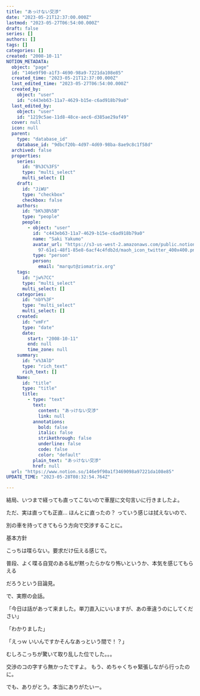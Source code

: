 ```yaml
---
title: "あっけない交渉"
date: "2023-05-21T12:37:00.000Z"
lastmod: "2023-05-27T06:54:00.000Z"
draft: false
series: []
authors: []
tags: []
categories: []
created: "2008-10-11"
NOTION_METADATA:
  object: "page"
  id: "146e9f90-a1f3-4690-98a9-7221da108e85"
  created_time: "2023-05-21T12:37:00.000Z"
  last_edited_time: "2023-05-27T06:54:00.000Z"
  created_by:
    object: "user"
    id: "c443eb63-11a7-4629-b15e-c6ad918b79a0"
  last_edited_by:
    object: "user"
    id: "1219c5ae-11d8-48ce-aec6-d385ae29af49"
  cover: null
  icon: null
  parent:
    type: "database_id"
    database_id: "9dbcf20b-4d97-4d69-98ba-8ae9c8c1f58d"
  archived: false
  properties:
    series:
      id: "B%3C%3FS"
      type: "multi_select"
      multi_select: []
    draft:
      id: "JiWU"
      type: "checkbox"
      checkbox: false
    authors:
      id: "bK%3B%5B"
      type: "people"
      people:
        - object: "user"
          id: "c443eb63-11a7-4629-b15e-c6ad918b79a0"
          name: "Saki Yakumo"
          avatar_url: "https://s3-us-west-2.amazonaws.com/public.notion-static.com/3ad1c4\
            97-61e1-48f1-85e8-6acf4c4fdb2d/maoh_icon_twitter_400x400.png"
          type: "person"
          person:
            email: "marqut@ziomatrix.org"
    tags:
      id: "jw%7CC"
      type: "multi_select"
      multi_select: []
    categories:
      id: "nbY%3F"
      type: "multi_select"
      multi_select: []
    created:
      id: "vmFr"
      type: "date"
      date:
        start: "2008-10-11"
        end: null
        time_zone: null
    summary:
      id: "x%3AlD"
      type: "rich_text"
      rich_text: []
    Name:
      id: "title"
      type: "title"
      title:
        - type: "text"
          text:
            content: "あっけない交渉"
            link: null
          annotations:
            bold: false
            italic: false
            strikethrough: false
            underline: false
            code: false
            color: "default"
          plain_text: "あっけない交渉"
          href: null
  url: "https://www.notion.so/146e9f90a1f3469098a97221da108e85"
UPDATE_TIME: "2023-05-28T08:32:54.764Z"

---
```

<link rel="stylesheet" href="https://cdn.jsdelivr.net/npm/katex@0.16.2/dist/katex.min.css" integrity="sha384-bYdxxUwYipFNohQlHt0bjN/LCpueqWz13HufFEV1SUatKs1cm4L6fFgCi1jT643X" crossorigin="anonymous">


結局、いつまで経っても直ってこないので車屋に文句言いに行きましたよ。


ただ、実は直っても正直… ほんとに直ったの？ っていう感じは拭えないので、


別の車を持ってきてもらう方向で交渉することに。


基本方針


こっちは喋らない。要求だけ伝える感じで。


普段、よく喋る自覚のある私が黙ったらかなり怖いというか、本気を感じてもらえる


だろうという目論見。


で、実際の会話。


「今日は話があって来ました。単刀直入にいいますが、あの車違うのにしてください」


「わかりました」


「えっｗ いいんですかそんなあっという間で！？」


むしろこっちが驚いて取り乱した位でした。。。


交渉のコの字すら無かったですよ。 もう、めちゃくちゃ緊張しながら行ったのに。


でも、ありがとう。本当にありがたいー。


